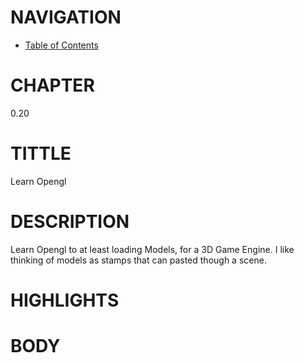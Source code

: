 # NAVIGATION
- [Table of Contents](..\Table_of_Contents.md)

# CHAPTER
0.20

# TITTLE
Learn Opengl

# DESCRIPTION
Learn Opengl to at least loading Models, for a 3D Game Engine. I like thinking of models as stamps that can pasted though a scene.

# HIGHLIGHTS


# BODY
